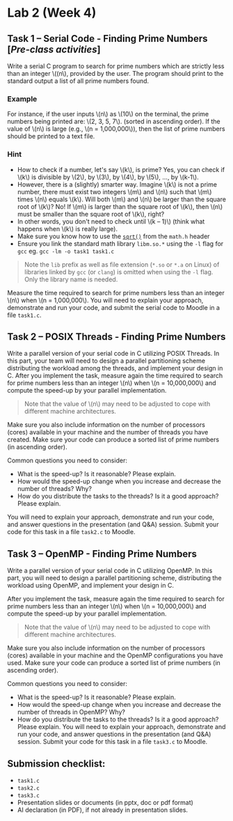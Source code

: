 # Lab 2 (Week 4)

## Task 1 – Serial Code - Finding Prime Numbers [*Pre-class activities*]

Write a serial C program to search for prime numbers which are strictly less than an
integer \\((n\\), provided by the user. The program should print to the standard output a
list of all prime numbers found.

### Example

For instance, if the user inputs \\(n\\) as \\(10\\) on the terminal, the prime numbers
being printed are: \\(2, 3, 5, 7\\). (sorted in ascending order). If the value of \\(n\\)
is large (e.g., \\(n = 1,000,000\\)), then the list of prime numbers should be printed to
a text file.

### Hint

- How to check if a number, let's say \\(k\\), is prime? Yes, you can check if \\(k\\) is
  divisible by \\(2\\), by \\(3\\), by \\(4\\), by \\(5\\), ..., by \\(k-1\\).
- However, there is a (slightly) smarter way. Imagine \\(k\\) is not a prime number,
  there must exist two integers \\(m\\) and \\(n\\) such that \\(m\\) times \\(n\\)
  equals \\(k\\). Will both \\(m\\) and \\(n\\) be larger than the square root of
  \\(k\\)? No! If \\(m\\) is larger than the square root of \\(k\\), then \\(n\\) must be
  smaller than the square root of \\(k\\), right?
- In other words, you don't need to check until \\(k – 1)\\) (think what happens when
  \\(k\\) is really large).
- Make sure you know how to use the [`sqrt()`]()
  from the `math.h` header
- Ensure you link the standard math library `libm.so.*` using the `-l` flag for `gcc` eg.
  `gcc -lm -o task1 task1.c`

> Note the `lib` prefix as well as file extension (`*.so` or `*.a` on Linux) of libraries
> linked by `gcc` (or `clang`) is omitted when using the `-l` flag. Only the library name
> is needed.

Measure the time required to search for prime numbers less than an integer \\(n\\) when
\\(n = 1,000,000\\). You will need to explain your approach, demonstrate and run your
code, and submit the serial code to Moodle in a file `task1.c`.

## Task 2 – POSIX Threads - Finding Prime Numbers

Write a parallel version of your serial code in C utilizing POSIX Threads. In this part,
your team will need to design a parallel partitioning scheme distributing the workload
among the threads, and implement your design in C. After you implement the task, measure
again the time required to search for prime numbers less than an integer \\(n\\) when
\\(n = 10,000,000\\) and compute the speed-up by your parallel implementation.

> Note that the value of \\(n\\) may need to be adjusted to cope with different machine
> architectures.

Make sure you also include information on the number of processors (cores) available in
your machine and the number of threads you have created. Make sure your code can produce
a sorted list of prime numbers (in ascending order).

Common questions you need to consider:

- What is the speed-up? Is it reasonable? Please explain.
- How would the speed-up change when you increase and decrease the number of threads?
  Why?
- How do you distribute the tasks to the threads? Is it a good approach? Please explain.

You will need to explain your approach, demonstrate and run your code, and answer
questions in the presentation (and Q&A) session. Submit your code for this task in a file
`task2.c` to Moodle.

## Task 3 – OpenMP - Finding Prime Numbers

Write a parallel version of your serial code in C utilizing OpenMP. In this part, you
will need to design a parallel partitioning scheme, distributing the workload using
OpenMP, and implement your design in C.

After you implement the task, measure again the time required to search for prime numbers
less than an integer \\(n\\) when \\(n = 10,000,000\\) and compute the speed-up by your
parallel implementation.

> Note that the value of \\(n\\) may need to be adjusted to cope with different machine
> architectures.

Make sure you also include information on the number of processors (cores) available in
your machine and the OpenMP configurations you have used. Make sure your code can produce
a sorted list of prime numbers (in ascending order).

Common questions you need to consider:

- What is the speed-up? Is it reasonable? Please explain.
- How would the speed-up change when you increase and decrease the number of threads in
  OpenMP? Why?
- How do you distribute the tasks to the threads? Is it a good approach? Please explain.
  You will need to explain your approach, demonstrate and run your code, and answer
  questions in the presentation (and Q&A) session. Submit your code for this task in a
  file `task3.c` to Moodle.

## Submission checklist:

- `task1.c`
- `task2.c`
- `task3.c`
- Presentation slides or documents (in pptx, doc or pdf format)
- AI declaration (in PDF), if not already in presentation slides.

